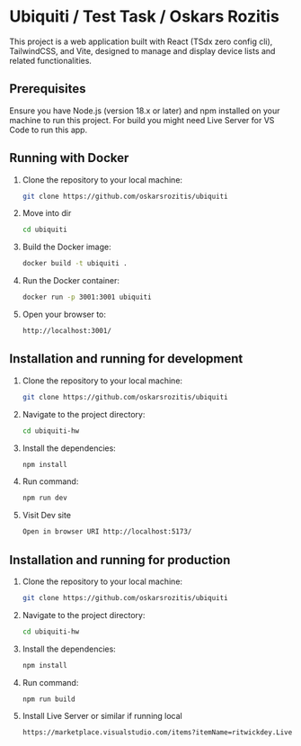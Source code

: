 # Ubiquiti / Test Task / Oskars Rozitis

This project is a web application built with React (TSdx zero config cli), TailwindCSS, and Vite, designed to manage and display device lists and related functionalities.

## Prerequisites

Ensure you have Node.js (version 18.x or later) and npm installed on your machine to run this project. For build you might need Live Server for VS Code to run this app.

## Running with Docker

1. Clone the repository to your local machine:
   ```bash
   git clone https://github.com/oskarsrozitis/ubiquiti

3. Move into dir
   ```bash
   cd ubiquiti

3. Build the Docker image:
   ```bash
   docker build -t ubiquiti .

4. Run the Docker container:
   ```bash
   docker run -p 3001:3001 ubiquiti

5. Open your browser to:
   ```bash
   http://localhost:3001/

## Installation and running for development

1. Clone the repository to your local machine:
   ```bash
   git clone https://github.com/oskarsrozitis/ubiquiti

2. Navigate to the project directory:
   ```bash
   cd ubiquiti-hw

3. Install the dependencies:
   ```bash
   npm install

4. Run command:
   ```bash
   npm run dev

5. Visit Dev site
   ```bash
   Open in browser URI http://localhost:5173/

## Installation and running for production

1. Clone the repository to your local machine:
   ```bash
   git clone https://github.com/oskarsrozitis/ubiquiti

2. Navigate to the project directory:
   ```bash
   cd ubiquiti-hw

3. Install the dependencies:
   ```bash
   npm install

4. Run command:
   ```bash
   npm run build

5. Install Live Server or similar if running local
   ```bash
   https://marketplace.visualstudio.com/items?itemName=ritwickdey.LiveServer
